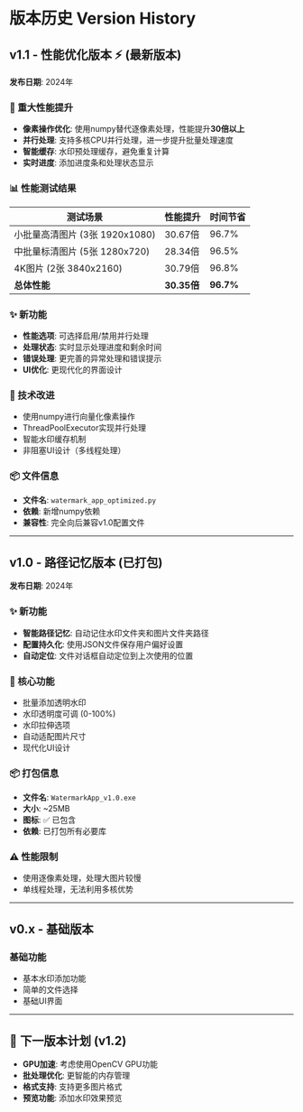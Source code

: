 # 版本历史 Version History

## v1.1 - 性能优化版本 ⚡ (最新版本)
**发布日期**: 2024年

### 🚀 重大性能提升
- **像素操作优化**: 使用numpy替代逐像素处理，性能提升**30倍以上**
- **并行处理**: 支持多核CPU并行处理，进一步提升批量处理速度
- **智能缓存**: 水印预处理缓存，避免重复计算
- **实时进度**: 添加进度条和处理状态显示

### 📊 性能测试结果
| 测试场景 | 性能提升 | 时间节省 |
|---------|---------|---------|
| 小批量高清图片 (3张 1920x1080) | 30.67倍 | 96.7% |
| 中批量标清图片 (5张 1280x720) | 28.34倍 | 96.5% |
| 4K图片 (2张 3840x2160) | 30.79倍 | 96.8% |
| **总体性能** | **30.35倍** | **96.7%** |

### ✨ 新功能
- **性能选项**: 可选择启用/禁用并行处理
- **处理状态**: 实时显示处理进度和剩余时间
- **错误处理**: 更完善的异常处理和错误提示
- **UI优化**: 更现代化的界面设计

### 🔧 技术改进
- 使用numpy进行向量化像素操作
- ThreadPoolExecutor实现并行处理
- 智能水印缓存机制
- 非阻塞UI设计（多线程处理）

### 📦 文件信息
- **文件名**: `watermark_app_optimized.py`
- **依赖**: 新增numpy依赖
- **兼容性**: 完全向后兼容v1.0配置文件

---

## v1.0 - 路径记忆版本 (已打包)
**发布日期**: 2024年

### ✨ 新功能
- **智能路径记忆**: 自动记住水印文件夹和图片文件夹路径
- **配置持久化**: 使用JSON文件保存用户偏好设置
- **自动定位**: 文件对话框自动定位到上次使用的位置

### 🔧 核心功能
- 批量添加透明水印
- 水印透明度可调 (0-100%)
- 水印拉伸选项
- 自动适配图片尺寸
- 现代化UI设计

### 📦 打包信息
- **文件名**: `WatermarkApp_v1.0.exe`
- **大小**: ~25MB
- **图标**: ✅ 已包含
- **依赖**: 已打包所有必要库

### ⚠️ 性能限制
- 使用逐像素处理，处理大图片较慢
- 单线程处理，无法利用多核优势

---

## v0.x - 基础版本
### 基础功能
- 基本水印添加功能
- 简单的文件选择
- 基础UI界面

---

## 🎯 下一版本计划 (v1.2)
- **GPU加速**: 考虑使用OpenCV GPU功能
- **批处理优化**: 更智能的内存管理
- **格式支持**: 支持更多图片格式
- **预览功能**: 添加水印效果预览 